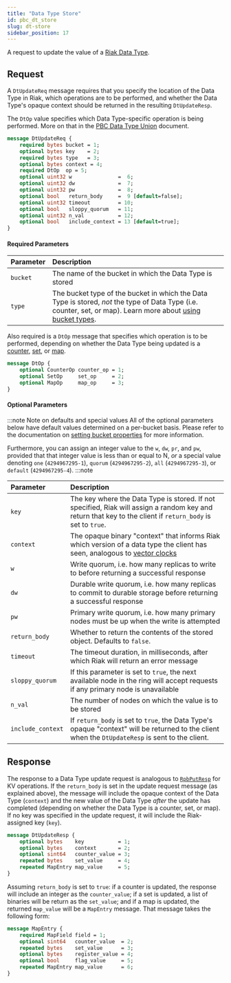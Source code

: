 ```yaml
---
title: "Data Type Store"
id: pbc_dt_store
slug: dt-store
sidebar_position: 17
---
```


A request to update the value of a [Riak Data Type](/docs/developing/data-types).

## Request

A `DtUpdateReq` message requires that you specify the location of the
Data Type in Riak, which operations are to be performed, and whether the
Data Type's opaque context should be returned in the resulting
`DtUpdateResp`.

The `DtOp` value specifies which Data Type-specific operation is being
performed. More on that in the [PBC Data Type Union](/docs/developing/api/protocol-buffers/dt-union) document.

```protobuf
message DtUpdateReq {
    required bytes bucket = 1;
    optional bytes key    = 2;
    required bytes type   = 3;
    optional bytes context = 4;
    required DtOp  op = 5;
    optional uint32 w               =  6;
    optional uint32 dw              =  7;
    optional uint32 pw              =  8;
    optional bool   return_body     =  9 [default=false];
    optional uint32 timeout         = 10;
    optional bool   sloppy_quorum   = 11;
    optional uint32 n_val           = 12;
    optional bool   include_context = 13 [default=true];
}
```

#### Required Parameters

| Parameter | Description                                                                                                                                                                                                  |
|:----------|:-------------------------------------------------------------------------------------------------------------------------------------------------------------------------------------------------------------|
| `bucket`  | The name of the bucket in which the Data Type is stored                                                                                                                                                      |
| `type`    | The bucket type of the bucket in which the Data Type is stored, _not_ the type of Data Type (i.e. counter, set, or map). Learn more about [using bucket types](/docs/using/cluster-operations/bucket-types). |

Also required is a `DtOp` message that specifies which operation is to
be performed, depending on whether the Data Type being updated is a
[counter](/docs/developing/api/protocol-buffers/dt-counter-store), [set](/docs/developing/api/protocol-buffers/dt-set-store), or [map](/docs/developing/api/protocol-buffers/dt-map-store).

```protobuf
message DtOp {
    optional CounterOp counter_op = 1;
    optional SetOp     set_op     = 2;
    optional MapOp     map_op     = 3;
}
```

#### Optional Parameters

:::note Note on defaults and special values
All of the optional parameters below have default values determined on a
per-bucket basis. Please refer to the documentation on [setting bucket properties](../set-bucket-props) for more information.

Furthermore, you can assign an integer value to the `w`, `dw`, `pr`, and
`pw`, provided that that integer value is less than or equal to N, _or_
a special value denoting `one` (`4294967295-1`), `quorum`
(`4294967295-2`), `all` (`4294967295-3`), or `default` (`4294967295-4`).
:::note

| Parameter         | Description                                                                                                                                                      |
|:------------------|:-----------------------------------------------------------------------------------------------------------------------------------------------------------------|
| `key`             | The key where the Data Type is stored. If not specified, Riak will assign a random key and return that key to the client if `return_body` is set to `true`.      |
| `context`         | The opaque binary "context" that informs Riak which version of a data type the client has seen, analogous to [vector clocks](/docs/learn/glossary/#vector-clock) |
| `w`               | Write quorum, i.e. how many replicas to write to before returning a successful response                                                                          |
| `dw`              | Durable write quorum, i.e. how many replicas to commit to durable storage before returning a successful response                                                 |
| `pw`              | Primary write quorum, i.e. how many primary nodes must be up when the write is attempted                                                                         |
| `return_body`     | Whether to return the contents of the stored object. Defaults to `false`.                                                                                        |
| `timeout`         | The timeout duration, in milliseconds, after which Riak will return an error message                                                                             |
| `sloppy_quorum`   | If this parameter is set to `true`, the next available node in the ring will accept requests if any primary node is unavailable                                  |
| `n_val`           | The number of nodes on which the value is to be stored                                                                                                           |
| `include_context` | If `return_body` is set to `true`, the Data Type's opaque "context" will be returned to the client when the `DtUpdateResp` is sent to the client.                |

## Response

The response to a Data Type update request is analogous to
[`RpbPutResp`](/docs/developing/api/protocol-buffers/store-object) for KV operations. If the
`return_body` is set in the update request message (as explained above),
the message will include the opaque context of the Data Type (`context`)
and the new value of the Data Type _after_ the update has completed
(depending on whether the Data Type is a counter, set, or map). If no
key was specified in the update request, it will include the
Riak-assigned key (`key`).

```protobuf
message DtUpdateResp {
    optional bytes    key           = 1;
    optional bytes    context       = 2;
    optional sint64   counter_value = 3;
    repeated bytes    set_value     = 4;
    repeated MapEntry map_value     = 5;
}
```

Assuming `return_body` is set to `true`: if a counter is updated, the
response will include an integer as the `counter_value`; if a set is
updated, a list of binaries will be return as the `set_value`; and if a
map is updated, the returned `map_value` will be a `MapEntry` message.
That message takes the following form:

```protobuf
message MapEntry {
    required MapField field = 1;
    optional sint64   counter_value  = 2;
    repeated bytes    set_value      = 3;
    optional bytes    register_value = 4;
    optional bool     flag_value     = 5;
    repeated MapEntry map_value      = 6;
}
```
